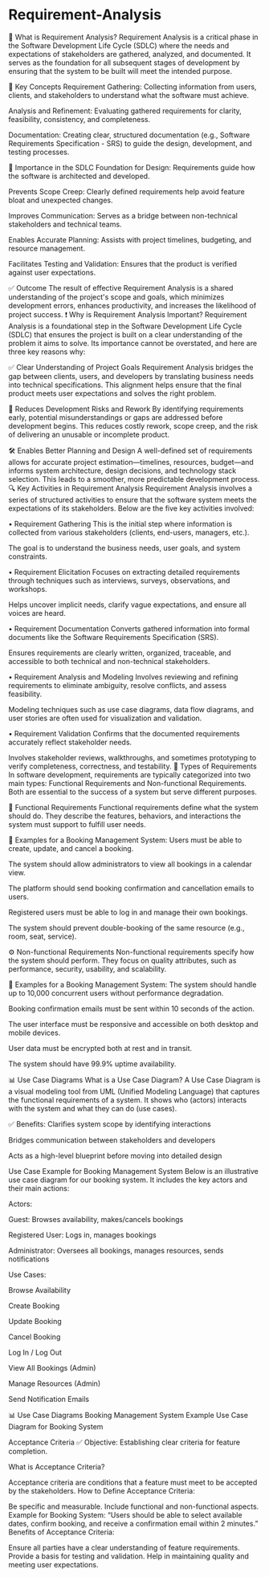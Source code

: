 # Requirement-Analysis
📖 What is Requirement Analysis? Requirement Analysis is a critical phase in the Software Development Life Cycle (SDLC) where the needs and expectations of stakeholders are gathered, analyzed, and documented. It serves as the foundation for all subsequent stages of development by ensuring that the system to be built will meet the intended purpose.

🧠 Key Concepts Requirement Gathering: Collecting information from users, clients, and stakeholders to understand what the software must achieve.

Analysis and Refinement: Evaluating gathered requirements for clarity, feasibility, consistency, and completeness.

Documentation: Creating clear, structured documentation (e.g., Software Requirements Specification - SRS) to guide the design, development, and testing processes.

🎯 Importance in the SDLC Foundation for Design: Requirements guide how the software is architected and developed.

Prevents Scope Creep: Clearly defined requirements help avoid feature bloat and unexpected changes.

Improves Communication: Serves as a bridge between non-technical stakeholders and technical teams.

Enables Accurate Planning: Assists with project timelines, budgeting, and resource management.

Facilitates Testing and Validation: Ensures that the product is verified against user expectations.

✅ Outcome The result of effective Requirement Analysis is a shared understanding of the project's scope and goals, which minimizes development errors, enhances productivity, and increases the likelihood of project success. ❗ Why is Requirement Analysis Important? Requirement Analysis is a foundational step in the Software Development Life Cycle (SDLC) that ensures the project is built on a clear understanding of the problem it aims to solve. Its importance cannot be overstated, and here are three key reasons why:

✅ Clear Understanding of Project Goals Requirement Analysis bridges the gap between clients, users, and developers by translating business needs into technical specifications. This alignment helps ensure that the final product meets user expectations and solves the right problem.

🧭 Reduces Development Risks and Rework By identifying requirements early, potential misunderstandings or gaps are addressed before development begins. This reduces costly rework, scope creep, and the risk of delivering an unusable or incomplete product.

🛠 Enables Better Planning and Design A well-defined set of requirements allows for accurate project estimation—timelines, resources, budget—and informs system architecture, design decisions, and technology stack selection. This leads to a smoother, more predictable development process. 🔍 Key Activities in Requirement Analysis Requirement Analysis involves a series of structured activities to ensure that the software system meets the expectations of its stakeholders. Below are the five key activities involved:

• Requirement Gathering This is the initial step where information is collected from various stakeholders (clients, end-users, managers, etc.).

The goal is to understand the business needs, user goals, and system constraints.

• Requirement Elicitation Focuses on extracting detailed requirements through techniques such as interviews, surveys, observations, and workshops.

Helps uncover implicit needs, clarify vague expectations, and ensure all voices are heard.

• Requirement Documentation Converts gathered information into formal documents like the Software Requirements Specification (SRS).

Ensures requirements are clearly written, organized, traceable, and accessible to both technical and non-technical stakeholders.

• Requirement Analysis and Modeling Involves reviewing and refining requirements to eliminate ambiguity, resolve conflicts, and assess feasibility.

Modeling techniques such as use case diagrams, data flow diagrams, and user stories are often used for visualization and validation.

• Requirement Validation Confirms that the documented requirements accurately reflect stakeholder needs.

Involves stakeholder reviews, walkthroughs, and sometimes prototyping to verify completeness, correctness, and testability. 🧾 Types of Requirements In software development, requirements are typically categorized into two main types: Functional Requirements and Non-functional Requirements. Both are essential to the success of a system but serve different purposes.

🔧 Functional Requirements Functional requirements define what the system should do. They describe the features, behaviors, and interactions the system must support to fulfill user needs.

📌 Examples for a Booking Management System: Users must be able to create, update, and cancel a booking.

The system should allow administrators to view all bookings in a calendar view.

The platform should send booking confirmation and cancellation emails to users.

Registered users must be able to log in and manage their own bookings.

The system should prevent double-booking of the same resource (e.g., room, seat, service).

⚙️ Non-functional Requirements Non-functional requirements specify how the system should perform. They focus on quality attributes, such as performance, security, usability, and scalability.

📌 Examples for a Booking Management System: The system should handle up to 10,000 concurrent users without performance degradation.

Booking confirmation emails must be sent within 10 seconds of the action.

The user interface must be responsive and accessible on both desktop and mobile devices.

User data must be encrypted both at rest and in transit.

The system should have 99.9% uptime availability.

📊 Use Case Diagrams What is a Use Case Diagram? A Use Case Diagram is a visual modeling tool from UML (Unified Modeling Language) that captures the functional requirements of a system. It shows who (actors) interacts with the system and what they can do (use cases).

✅ Benefits: Clarifies system scope by identifying interactions

Bridges communication between stakeholders and developers

Acts as a high-level blueprint before moving into detailed design

Use Case Example for Booking Management System Below is an illustrative use case diagram for our booking system. It includes the key actors and their main actions:

Actors:

Guest: Browses availability, makes/cancels bookings

Registered User: Logs in, manages bookings

Administrator: Oversees all bookings, manages resources, sends notifications

Use Cases:

Browse Availability

Create Booking

Update Booking

Cancel Booking

Log In / Log Out

View All Bookings (Admin)

Manage Resources (Admin)

Send Notification Emails

📊 Use Case Diagrams
Booking Management System Example
Use Case Diagram for Booking System

Acceptance Criteria ✅ Objective: Establishing clear criteria for feature completion.

What is Acceptance Criteria?

Acceptance criteria are conditions that a feature must meet to be accepted by the stakeholders. How to Define Acceptance Criteria:

Be specific and measurable. Include functional and non-functional aspects. Example for Booking System: “Users should be able to select available dates, confirm booking, and receive a confirmation email within 2 minutes.” Benefits of Acceptance Criteria:

Ensure all parties have a clear understanding of feature requirements. Provide a basis for testing and validation. Help in maintaining quality and meeting user expectations.